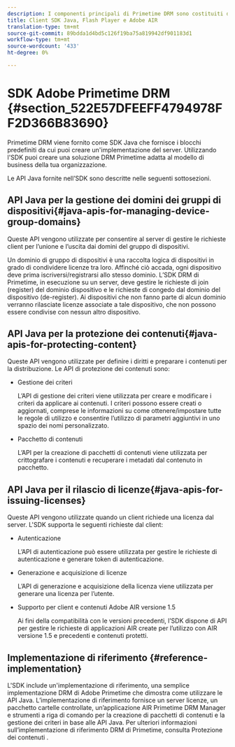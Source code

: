 ```yaml
---
description: I componenti principali di Primetime DRM sono costituiti da un SDK Java e dagli ambienti di runtime client Flash Player e Adobe AIR.
title: Client SDK Java, Flash Player e Adobe AIR
translation-type: tm+mt
source-git-commit: 89bdda1d4bd5c126f19ba75a819942df901183d1
workflow-type: tm+mt
source-wordcount: '433'
ht-degree: 0%

---
```



# SDK Adobe Primetime DRM {#section_522E57DFEEFF4794978FF2D366B83690}

Primetime DRM viene fornito come SDK Java che fornisce i blocchi predefiniti da cui puoi creare un&#39;implementazione del server. Utilizzando l&#39;SDK puoi creare una soluzione DRM Primetime adatta al modello di business della tua organizzazione.

Le API Java fornite nell’SDK sono descritte nelle seguenti sottosezioni.

## API Java per la gestione dei domini dei gruppi di dispositivi{#java-apis-for-managing-device-group-domains}

Queste API vengono utilizzate per consentire al server di gestire le richieste client per l’unione e l’uscita dai domini del gruppo di dispositivi.

Un dominio di gruppo di dispositivi è una raccolta logica di dispositivi in grado di condividere licenze tra loro. Affinché ciò accada, ogni dispositivo deve prima iscriversi/registrarsi allo stesso dominio. L’SDK DRM di Primetime, in esecuzione su un server, deve gestire le richieste di join (register) del dominio dispositivo e le richieste di congedo dal dominio del dispositivo (de-register). Ai dispositivi che non fanno parte di alcun dominio verranno rilasciate licenze associate a tale dispositivo, che non possono essere condivise con nessun altro dispositivo.

## API Java per la protezione dei contenuti{#java-apis-for-protecting-content}

Queste API vengono utilizzate per definire i diritti e preparare i contenuti per la distribuzione. Le API di protezione dei contenuti sono:

* Gestione dei criteri

   L’API di gestione dei criteri viene utilizzata per creare e modificare i criteri da applicare ai contenuti. I criteri possono essere creati o aggiornati, comprese le informazioni su come ottenere/impostare tutte le regole di utilizzo e consentire l’utilizzo di parametri aggiuntivi in uno spazio dei nomi personalizzato.

* Pacchetto di contenuti

   L’API per la creazione di pacchetti di contenuti viene utilizzata per crittografare i contenuti e recuperare i metadati dal contenuto in pacchetto.

## API Java per il rilascio di licenze{#java-apis-for-issuing-licenses}

Queste API vengono utilizzate quando un client richiede una licenza dal server. L&#39;SDK supporta le seguenti richieste dal client:

* Autenticazione

   L’API di autenticazione può essere utilizzata per gestire le richieste di autenticazione e generare token di autenticazione.

* Generazione e acquisizione di licenze

   L’API di generazione e acquisizione della licenza viene utilizzata per generare una licenza per l’utente.

* Supporto per client e contenuti Adobe AIR versione 1.5

   Ai fini della compatibilità con le versioni precedenti, l’SDK dispone di API per gestire le richieste di applicazioni AIR create per l’utilizzo con AIR versione 1.5 e precedenti e contenuti protetti.

## Implementazione di riferimento {#reference-implementation}

L&#39;SDK include un&#39;implementazione di riferimento, una semplice implementazione DRM di Adobe Primetime che dimostra come utilizzare le API Java. L’implementazione di riferimento fornisce un server licenze, un pacchetto cartelle controllate, un’applicazione AIR Primetime DRM Manager e strumenti a riga di comando per la creazione di pacchetti di contenuti e la gestione dei criteri in base alle API Java. Per ulteriori informazioni sull’implementazione di riferimento DRM di Primetime, consulta Protezione dei contenuti .